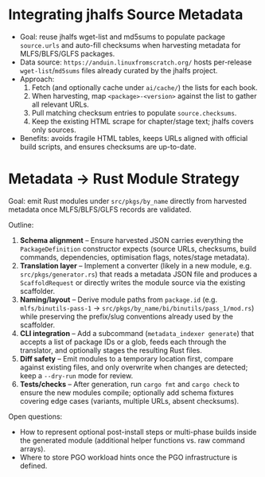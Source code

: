 # Integrating jhalfs Source Metadata

- Goal: reuse jhalfs wget-list and md5sums to populate package `source.urls` and
auto-fill checksums when harvesting metadata for MLFS/BLFS/GLFS packages.
- Data source: `https://anduin.linuxfromscratch.org/` hosts per-release
  `wget-list`/`md5sums` files already curated by the jhalfs project.
- Approach:
  1. Fetch (and optionally cache under `ai/cache/`) the lists for each book.
  2. When harvesting, map `<package>-<version>` against the list to gather all
     relevant URLs.
  3. Pull matching checksum entries to populate `source.checksums`.
  4. Keep the existing HTML scrape for chapter/stage text; jhalfs covers only
     sources.
- Benefits: avoids fragile HTML tables, keeps URLs aligned with official build
  scripts, and ensures checksums are up-to-date.

# Metadata → Rust Module Strategy

Goal: emit Rust modules under `src/pkgs/by_name` directly from harvested
metadata once MLFS/BLFS/GLFS records are validated.

Outline:
1. **Schema alignment** – Ensure harvested JSON carries everything the
   `PackageDefinition` constructor expects (source URLs, checksums, build
   commands, dependencies, optimisation flags, notes/stage metadata).
2. **Translation layer** – Implement a converter (likely in a new module,
   e.g. `src/pkgs/generator.rs`) that reads a metadata JSON file and produces a
   `ScaffoldRequest` or directly writes the module source via the existing
   scaffolder.
3. **Naming/layout** – Derive module paths from `package.id` (e.g.
   `mlfs/binutils-pass-1` → `src/pkgs/by_name/bi/binutils/pass_1/mod.rs`) while
   preserving the prefix/slug conventions already used by the scaffolder.
4. **CLI integration** – Add a subcommand (`metadata_indexer generate`) that
   accepts a list of package IDs or a glob, feeds each through the translator,
   and optionally stages the resulting Rust files.
5. **Diff safety** – Emit modules to a temporary location first, compare
   against existing files, and only overwrite when changes are detected; keep a
   `--dry-run` mode for review.
6. **Tests/checks** – After generation, run `cargo fmt` and `cargo check` to
   ensure the new modules compile; optionally add schema fixtures covering edge
   cases (variants, multiple URLs, absent checksums).

Open questions:
- How to represent optional post-install steps or multi-phase builds inside the
  generated module (additional helper functions vs. raw command arrays).
- Where to store PGO workload hints once the PGO infrastructure is defined.
